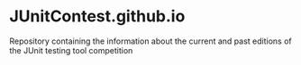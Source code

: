 # JUnitContest.github.io
Repository containing the information about the current and past editions of the JUnit testing tool competition

